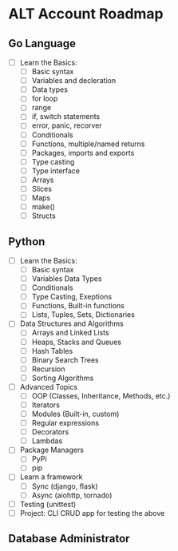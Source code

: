 # ALT Account Roadmap

## Go Language

- [ ] Learn the Basics:
  - [ ] Basic syntax
  - [ ] Variables and decleration
  - [ ] Data types
  - [ ] for loop
  - [ ] range
  - [ ] if, switch statements
  - [ ] error, panic, recorver
  - [ ] Conditionals
  - [ ] Functions, multiple/named returns
  - [ ] Packages, imports and exports
  - [ ] Type casting
  - [ ] Type interface
  - [ ] Arrays
  - [ ] Slices 
  - [ ] Maps
  - [ ] make()
  - [ ] Structs

## Python

- [ ] Learn the Basics:
  - [ ] Basic syntax
  - [ ] Variables Data Types
  - [ ] Conditionals
  - [ ] Type Casting, Exeptions
  - [ ] Functions, Built-in functions
  - [ ] Lists, Tuples, Sets, Dictionaries
- [ ] Data Structures and Algorithms
  - [ ] Arrays and Linked Lists
  - [ ] Heaps, Stacks and Queues
  - [ ] Hash Tables
  - [ ] Binary Search Trees
  - [ ] Recursion
  - [ ] Sorting Algorithms
- [ ] Advanced Topics
  - [ ] OOP (Classes, Inheritance, Methods, etc.)
  - [ ] Iterators
  - [ ] Modules (Built-in, custom)
  - [ ] Regular expressions
  - [ ] Decorators
  - [ ] Lambdas
- [ ] Package Managers
  - [ ] PyPi
  - [ ] pip
- [ ] Learn a framework 
  - [ ] Sync (django, flask)
  - [ ] Async (aiohttp, tornado)
- [ ] Testing (unittest)
- [ ] Project: CLI CRUD app for testing the above

## Database Administrator

